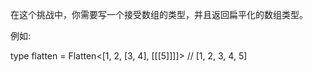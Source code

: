 在这个挑战中，你需要写一个接受数组的类型，并且返回扁平化的数组类型。

例如:

type flatten = Flatten<[1, 2, [3, 4], [[[5]]]]> // [1, 2, 3, 4, 5]